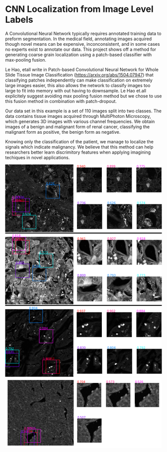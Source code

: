 # CNN Localization from Image Level Labels
A Convolutional Neural Network typically requires annotated training data to preform segmentation. In the medical field, annotating images acquired though novel means can be expensive, inconconsistent, and in some cases no experts exist to annotate our data. This project shows off a method for generating coarse grain localization using a patch-based classifier with max-pooling fusion. 

Le Hao, etall write in Patch-based Convolutional Neural Network for Whole Slide Tissue Image Classification (https://arxiv.org/abs/1504.07947) that classifying patches independently can make classification on extremely large images easier, this also allows the network to classify images too large to fit into memory with out having to downsample. Le Hao et.all explicitely suggest avoiding max pooling fusion method but we chose to use this fusion method in combination with patch-dropout. 

Our data set in this example is a set of 110 images split into two classes. The data contains tissue images acquired through MultiPhoton Microscopy, which generates 3D images with various channel frequencies. We obtain images of a benign and malignant form of renal cancer, classifying the malignant form as positive, the benign form as negative. 

Knowing only the classification of the patient, we manage to localize the signals which indicate malignancy. We believe that this method can help researchers better learn discrimitory features when applying imagining techiques in novel applications. 



![sample_output](sample_output.png?raw=True "True Positive Samples")
![sample_output](sample_false_positive.png?raw=True "False Positive Samples")

